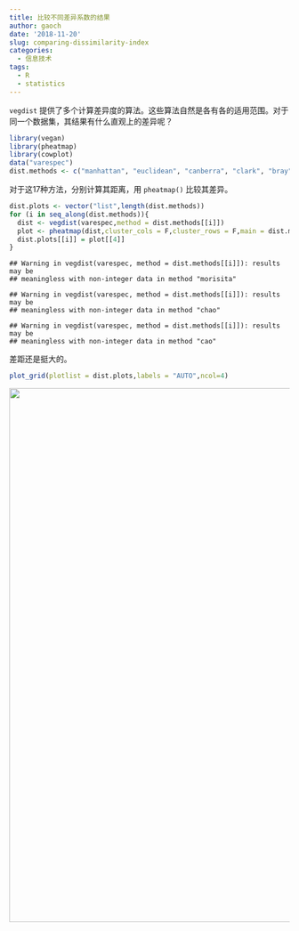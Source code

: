 ```yaml
---
title: 比较不同差异系数的结果
author: gaoch
date: '2018-11-20'
slug: comparing-dissimilarity-index
categories:
  - 信息技术
tags:
  - R
  - statistics
---
```


`vegdist` 提供了多个计算差异度的算法。这些算法自然是各有各的适用范围。对于同一个数据集，其结果有什么直观上的差异呢？



``` r
library(vegan)
library(pheatmap)
library(cowplot)
data("varespec")
dist.methods <- c("manhattan", "euclidean", "canberra", "clark", "bray", "kulczynski", "jaccard", "gower", "altGower", "morisita", "horn", "mountford", "raup", "binomial", "chao", "cao" , "mahalanobis")
```

对于这17种方法，分别计算其距离，用 `pheatmap()` 比较其差异。


``` r
dist.plots <- vector("list",length(dist.methods))
for (i in seq_along(dist.methods)){
  dist <- vegdist(varespec,method = dist.methods[[i]])
  plot <- pheatmap(dist,cluster_cols = F,cluster_rows = F,main = dist.methods[[i]],silent = T)
  dist.plots[[i]] = plot[[4]]
}
```

```
## Warning in vegdist(varespec, method = dist.methods[[i]]): results may be
## meaningless with non-integer data in method "morisita"
```

```
## Warning in vegdist(varespec, method = dist.methods[[i]]): results may be
## meaningless with non-integer data in method "chao"
```

```
## Warning in vegdist(varespec, method = dist.methods[[i]]): results may be
## meaningless with non-integer data in method "cao"
```

差距还是挺大的。


``` r
plot_grid(plotlist = dist.plots,labels = "AUTO",ncol=4)
```

<img src="{{< blogdown/postref >}}index.zh_files/figure-html/unnamed-chunk-3-1.png" width="960" />

